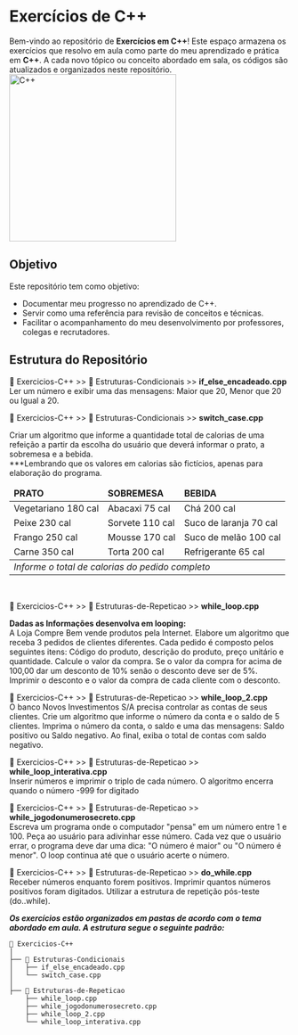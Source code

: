 # Exercícios de C++

Bem-vindo ao repositório de **Exercícios em C++**! Este espaço armazena os exercícios que resolvo em aula como parte do meu aprendizado e prática em **C++**. A cada novo tópico ou conceito abordado em sala, os códigos são atualizados e organizados neste repositório.
<br>
<img width="300px" src="https://media.licdn.com/dms/image/v2/C4E12AQHhrwa-x_9KmA/article-cover_image-shrink_720_1280/article-cover_image-shrink_720_1280/0/1616255787899?e=1734566400&v=beta&t=O4RW-vZkgQHQSFpI6yNC4s0vVB7HqIQx5x_VsrULr7Q" alt="C++">

## Objetivo

Este repositório tem como objetivo:
- Documentar meu progresso no aprendizado de C++.
- Servir como uma referência para revisão de conceitos e técnicas.
- Facilitar o acompanhamento do meu desenvolvimento por professores, colegas e recrutadores.

## Estrutura do Repositório

📂 Exercicios-C++ >> 📁 Estruturas-Condicionais >> **if_else_encadeado.cpp** <br>
Ler um número e exibir uma das mensagens: Maior que 20, Menor que 20 ou Igual a 20.<br>

📂 Exercicios-C++ >> 📁 Estruturas-Condicionais >> **switch_case.cpp** <br>

Criar um algoritmo que informe a quantidade total de calorias de uma refeição a partir da escolha do usuário que deverá informar o prato, a sobremesa e a bebida.<br>
***Lembrando que os valores em calorias são fictícios, apenas para elaboração do programa.
<table>
    <thead>
      <tr>
        <td><strong>PRATO</strong></td><td><strong>SOBREMESA</strong></td><td><strong>BEBIDA</strong></td>
      </tr>
    </thead>
    <tbody>
      <tr>
        <td>Vegetariano 180 cal</td><td>Abacaxi 75 cal</td><td>Chá 200 cal</td>
      </tr>
     <tr>
        <td>Peixe 230 cal</td><td>Sorvete 110 cal</td><td>Suco de laranja 70 cal</td>
      </tr>
       <tr>
        <td>Frango 250 cal</td><td>Mousse 170 cal</td><td>Suco de melão 100 cal</td>
      </tr>
      <tr>
        <td>Carne 350 cal	</td><td>Torta 200 cal</td><td>Refrigerante 65 cal</td>
      </tr>
    </tbody>
   <tfooter>
    <tr>
      <td colspan=3> <em>Informe o total de calorias do pedido completo</em></td>
    </tr>
  </tfooter>
</table>
<br>

📂 Exercicios-C++ >> 📁 Estruturas-de-Repeticao >> **while_loop.cpp**<br>

<strong>Dadas as Informações desenvolva em looping:</strong><br>
A Loja Compre Bem vende produtos pela Internet.
Elabore um algoritmo que receba 3 pedidos de clientes diferentes. 
Cada pedido é composto pelos seguintes itens:
Código do produto, descrição do produto, preço unitário e quantidade.
Calcule o valor da compra. Se o valor da compra for acima de 100,00 dar um desconto de 10% senão o desconto deve ser de 5%.
Imprimir o desconto e o valor da compra de cada cliente com o desconto.<br>

📂 Exercicios-C++ >> 📁 Estruturas-de-Repeticao >> **while_loop_2.cpp**<br>
O banco Novos Investimentos S/A precisa controlar as contas de seus clientes.
Crie um algoritmo que informe o número da conta e o saldo de 5 clientes.
Imprima o número da conta, o saldo e uma das mensagens:
Saldo positivo ou Saldo negativo.
Ao final, exiba o total de contas com saldo negativo. <br>

📂 Exercicios-C++ >> 📁 Estruturas-de-Repeticao >> **while_loop_interativa.cpp** <br>
Inserir números e imprimir o triplo de cada número. O algoritmo encerra quando o número -999 for digitado

📂 Exercicios-C++ >> 📁 Estruturas-de-Repeticao >> **while_jogodonumerosecreto.cpp** <br>
Escreva um programa onde o computador "pensa" em um número entre 1 e 100. Peça ao usuário para adivinhar esse número. Cada vez que o usuário errar, o programa deve dar uma dica: "O número é maior" ou "O número é menor". O loop continua até que o usuário acerte o número.

📂 Exercicios-C++ >> 📁 Estruturas-de-Repeticao >> **do_while.cpp** <br>
Receber números enquanto forem positivos. Imprimir quantos números positivos foram digitados. Utilizar a estrutura de repetição pós-teste (do..while).

**_Os exercícios estão organizados em pastas de acordo com o tema abordado em aula. A estrutura segue o seguinte padrão:_**

```plaintext
📂 Exercicios-C++
│
├── 📁 Estruturas-Condicionais
│   ├── if_else_encadeado.cpp
│   └── switch_case.cpp
│
├── 📁 Estruturas-de-Repeticao
    ├── while_loop.cpp
    ├── while_jogodonumerosecreto.cpp
    ├── while_loop_2.cpp
    └── while_loop_interativa.cpp
   



